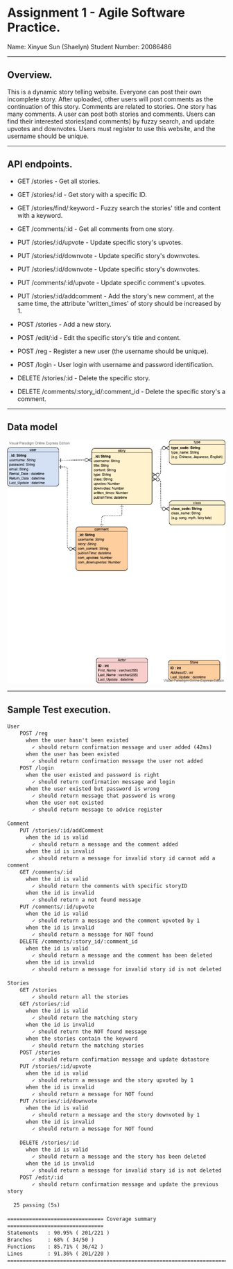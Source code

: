 # Assignment 1 - Agile Software Practice.
Name: Xinyue Sun (Shaelyn)
Student Number: 20086486

---

## Overview.
This is a dynamic story telling website. Everyone can post their own incomplete story. 
After uploaded, other users will post comments as the continuation of this story.
Comments are related to stories. One story has many comments. A user can post both stories and comments.
Users can find their interested stories(and comments) by fuzzy search, and update upvotes and downvotes.
Users must register to use this website, and the username should be unique.

---

## API endpoints.
 + GET /stories - Get all stories.
 + GET /stories/:id - Get story with a specific ID.
 + GET /stories/find/:keyword - Fuzzy search the stories' title and content with a keyword.
 + GET /comments/:id - Get all comments from one story.

 + PUT /stories/:id/upvote - Update specific story's upvotes.
 + PUT /stories/:id/downvote - Update specific story's downvotes.
 + PUT /stories/:id/downvote - Update specific story's downvotes.
 + PUT /comments/:id/upvote - Update specific comment's upvotes.
 + PUT /stories/:id/addcomment - Add the story's new comment, at the same time, the attribute 'written_times' of story should be increased by 1.

 + POST /stories - Add a new story.
 + POST /edit/:id - Edit the specific story's title and content.
 + POST /reg - Register a new user (the username should be unique).
 + POST /login - User login with username and password identification.

 + DELETE /stories/:id - Delete the specific story.
 + DELETE /comments/:story_id/:comment_id - Delete the specific story's a comment.

---

 ## Data model
 ![data_model](public/images/data_model.jpg)

---

 ## Sample Test execution.

~~~
User
    POST /reg
      when the user hasn't been existed
        ✓ should return confirmation message and user added (42ms)
      when the user has been existed
        ✓ should return confirmation message the user not added
    POST /login
      when the user existed and password is right
        ✓ should return confirmation message and login
      when the user existed but password is wrong
        ✓ should return message that password is wrong
      when the user not existed
        ✓ should return message to advice register

Comment
    PUT /stories/:id/addComment
      when the id is valid
        ✓ should return a message and the comment added
      when the id is invalid
        ✓ should return a message for invalid story id cannot add a comment
    GET /comments/:id
      when the id is valid
        ✓ should return the comments with specific storyID
      when the id is invalid
        ✓ should return a not found message
    PUT /comments/:id/upvote
      when the id is valid
        ✓ should return a message and the comment upvoted by 1
      when the id is invalid
        ✓ should return a message for NOT found
    DELETE /comments/:story_id/:comment_id
      when the id is valid
        ✓ should return a message and the comment has been deleted
      when the id is invalid
        ✓ should return a message for invalid story id is not deleted

Stories
    GET /stories
        ✓ should return all the stories
    GET /stories/:id
      when the id is valid
        ✓ should return the matching story
      when the id is invalid
        ✓ should return the NOT found message
      when the stories contain the keyword
        ✓ should return the matching stories
    POST /stories
        ✓ should return confirmation message and update datastore
    PUT /stories/:id/upvote
      when the id is valid
        ✓ should return a message and the story upvoted by 1
      when the id is invalid
        ✓ should return a message for NOT found
    PUT /stories/:id/downvote
      when the id is valid
        ✓ should return a message and the story downvoted by 1
      when the id is invalid
        ✓ should return a message for NOT found

    DELETE /stories/:id
      when the id is valid
        ✓ should return a message and the story has been deleted
      when the id is invalid
        ✓ should return a message for invalid story id is not deleted
    POST /edit/:id
        ✓ should return confirmation message and update the previous story

  25 passing (5s)

=============================== Coverage summary ===============================
Statements   : 90.95% ( 201/221 )
Branches     : 68% ( 34/50 )
Functions    : 85.71% ( 36/42 )
Lines        : 91.36% ( 201/220 )
================================================================================

~~~